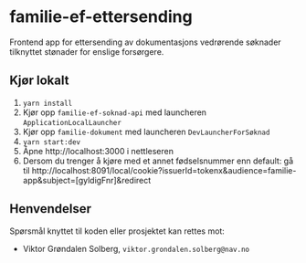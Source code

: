 # familie-ef-ettersending

Frontend app for ettersending av dokumentasjons vedrørende søknader tilknyttet stønader for enslige forsørgere.

## Kjør lokalt

1. `yarn install`
2. Kjør opp `familie-ef-soknad-api` med launcheren `ApplicationLocalLauncher`
3. Kjør opp `familie-dokument` med launcheren `DevLauncherForSøknad`
4. `yarn start:dev`
5. Åpne http://localhost:3000 i nettleseren
6. Dersom du trenger å kjøre med et annet fødselsnummer enn default: gå til http://localhost:8091/local/cookie?issuerId=tokenx&audience=familie-app&subject=[gyldigFnr]&redirect

## Henvendelser
Spørsmål knyttet til koden eller prosjektet kan rettes mot:

* Viktor Grøndalen Solberg, `viktor.grondalen.solberg@nav.no`
